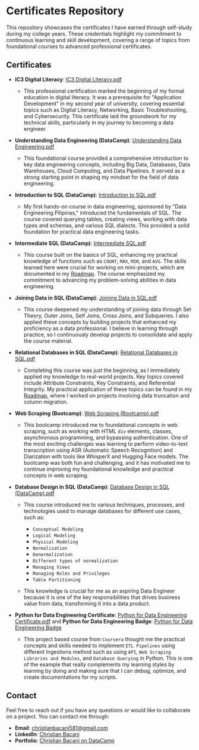 # Certificates Repository

This repository showcases the certificates I have earned through self-study during my college years. These credentials highlight my commitment to continuous learning and skill development, covering a range of topics from foundational courses to advanced professional certificates.

## Certificates

- **IC3 Digital Literacy**: [IC3 Digital Literacy.pdf](IC3%20Digital%20Literacy.pdf)
  - This professional certification marked the beginning of my formal education in digital literacy. It was a prerequisite for "Application Development" in my second year of university, covering essential topics such as Digital Literacy, Networking, Basic Troubleshooting, and Cybersecurity. This certificate laid the groundwork for my technical skills, particularly in my journey to becoming a data engineer.

- **Understanding Data Engineering (DataCamp)**: [Understanding Data Engineering.pdf](Understanding%20Data%20Engineering.pdf)
  - This foundational course provided a comprehensive introduction to key data engineering concepts, including Big Data, Databases, Data Warehouses, Cloud Computing, and Data Pipelines. It served as a strong starting point in shaping my mindset for the field of data engineering.

- **Introduction to SQL (DataCamp)**: [Introduction to SQL.pdf](Introduction%20to%20SQL.pdf)
  - My first hands-on course in data engineering, sponsored by "Data Engineering Pilipinas," introduced the fundamentals of SQL. The course covered querying tables, creating views, working with data types and schemas, and various SQL dialects. This provided a solid foundation for practical data engineering tasks.

- **Intermediate SQL (DataCamp)**: [Intermediate SQL.pdf](Intermediate%20SQL.pdf)
  - This course built on the basics of SQL, enhancing my practical knowledge of functions such as `COUNT`, `MAX`, `MIN`, and `AVG`. The skills learned here were crucial for working on mini-projects, which are documented in my [Roadmap](https://github.com/christianebacani/Roadmap). The course emphasized my commitment to advancing my problem-solving abilities in data engineering.

- **Joining Data in SQL (DataCamp)**: [Joining Data in SQL.pdf](Joining%20Data%20in%20SQL.pdf)
  - This course deepened my understanding of joining data through Set Theory, Outer Joins, Self Joins, Cross Joins, and Subqueries. I also applied these concepts by building projects that enhanced my proficiency as a data professional. I believe in learning through practice, so I continuously develop projects to consolidate and apply the course material.

- **Relational Databases in SQL (DataCamp)**: [Relational Databases in SQL.pdf](Relational%20Databases%20in%20SQL.pdf)
  - Completing this course was just the beginning, as I immediately applied my knowledge to real-world projects. Key topics covered include Attribute Constraints, Key Constraints, and Referential Integrity. My practical application of these topics can be found in my [Roadmap](https://github.com/christianebacani/Roadmap), where I worked on projects involving data truncation and column migration.

- **Web Scraping (Bootcamp)**: [Web Scraping (Bootcamp).pdf](Web%20Scraping%20(Bootcamp).pdf)
  - This bootcamp introduced me to foundational concepts in web scraping, such as working with HTML `div` elements, classes, asynchronous programming, and bypassing authentication. One of the most exciting challenges was learning to perform video-to-text transcription using ASR (Automatic Speech Recognition) and Diarization with tools like WhisperX and Hugging Face models. The bootcamp was both fun and challenging, and it has motivated me to continue improving my foundational knowledge and practical concepts in web scraping.

- **Database Design in SQL (DataCamp)**: [Database Design in SQL (DataCamp).pdf](Database%20Design%20in%20SQL%20(DataCamp).pdf)
  - This course introduced me to various techniques, processes, and technologies used to manage databases for different use cases, such as:  
    - `Conceptual Modeling`  
    - `Logical Modeling`  
    - `Physical Modeling`  
    - `Normalization`  
    - `Denormalization`  
    - `Different types of normalization`  
    - `Managing Views`  
    - `Managing Roles and Privileges`  
    - `Table Partitioning`  

  - This knowledge is crucial for me as an aspiring Data Engineer because it is one of the key responsibilities that drives business value from data, transforming it into a data product.

- **Python for Data Engineering Certificate**: [Python for Data Engineering Certificate.pdf](Python%for%Data%Engineering%Certificate%.pdf) and **Python for Data Engineering Badge**: [Python for Data Engineering Badge](Python%for%Data%Engineering%Badge.pdf)
    - This project based course from `Coursera` thought me the practical concepts and skills needed to implement `ETL Pipelines` using different Ingestions method such as using `API`, `Web Scraping Libraries and Modules`, and `Database Querying` in Python. This is one of the example that really complements my learning styles by learning by doing and making sure that I can debug, optimize, and create documentations for my scripts. 
      
## Contact

Feel free to reach out if you have any questions or would like to collaborate on a project. You can contact me through:

- **Email**: [christianbacani581@gmail.com](mailto:christianbacani581@gmail.com)
- **LinkedIn**: [Christian Bacani](https://www.linkedin.com/in/christianebacani/)
- **Portfolio**: [Christian Bacani on DataCamp](https://www.datacamp.com/portfolio/bioy7bp5)
